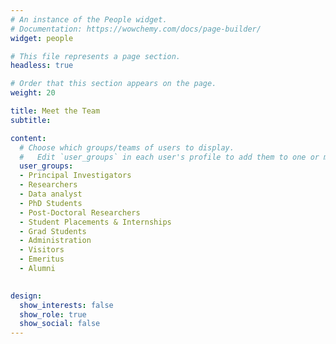 ```yaml
---
# An instance of the People widget.
# Documentation: https://wowchemy.com/docs/page-builder/
widget: people

# This file represents a page section.
headless: true

# Order that this section appears on the page.
weight: 20

title: Meet the Team
subtitle:

content:
  # Choose which groups/teams of users to display.
  #   Edit `user_groups` in each user's profile to add them to one or more of these groups.
  user_groups:
  - Principal Investigators
  - Researchers
  - Data analyst
  - PhD Students
  - Post-Doctoral Researchers
  - Student Placements & Internships
  - Grad Students
  - Administration
  - Visitors
  - Emeritus
  - Alumni

 
design:
  show_interests: false
  show_role: true
  show_social: false
---
```

